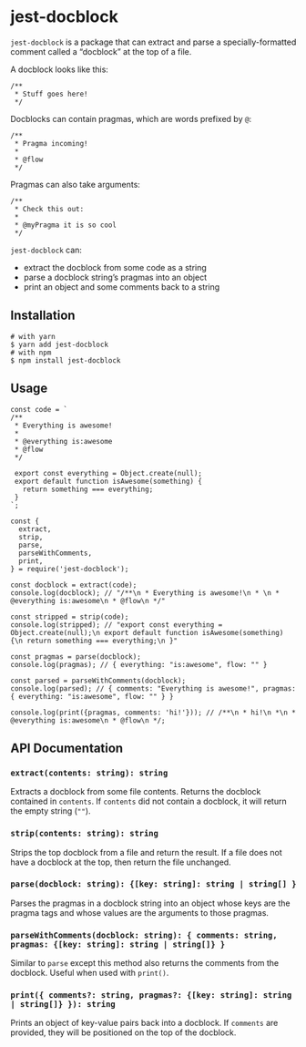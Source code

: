 # jest-docblock

`jest-docblock` is a package that can extract and parse a specially-formatted comment called a “docblock” at the top of a file.

A docblock looks like this:

    /**
     * Stuff goes here!
     */

Docblocks can contain pragmas, which are words prefixed by `@`:

    /**
     * Pragma incoming!
     *
     * @flow
     */

Pragmas can also take arguments:

    /**
     * Check this out:
     *
     * @myPragma it is so cool
     */

`jest-docblock` can:

- extract the docblock from some code as a string
- parse a docblock string’s pragmas into an object
- print an object and some comments back to a string

## Installation

    # with yarn
    $ yarn add jest-docblock
    # with npm
    $ npm install jest-docblock

## Usage

    const code = `
    /**
     * Everything is awesome!
     *
     * @everything is:awesome
     * @flow
     */

     export const everything = Object.create(null);
     export default function isAwesome(something) {
       return something === everything;
     }
    `;

    const {
      extract,
      strip,
      parse,
      parseWithComments,
      print,
    } = require('jest-docblock');

    const docblock = extract(code);
    console.log(docblock); // "/**\n * Everything is awesome!\n * \n * @everything is:awesome\n * @flow\n */"

    const stripped = strip(code);
    console.log(stripped); // "export const everything = Object.create(null);\n export default function isAwesome(something) {\n return something === everything;\n }"

    const pragmas = parse(docblock);
    console.log(pragmas); // { everything: "is:awesome", flow: "" }

    const parsed = parseWithComments(docblock);
    console.log(parsed); // { comments: "Everything is awesome!", pragmas: { everything: "is:awesome", flow: "" } }

    console.log(print({pragmas, comments: 'hi!'})); // /**\n * hi!\n *\n * @everything is:awesome\n * @flow\n */;

## API Documentation

### `extract(contents: string): string`

Extracts a docblock from some file contents. Returns the docblock contained in `contents`. If `contents` did not contain a docblock, it will return the empty string (`""`).

### `strip(contents: string): string`

Strips the top docblock from a file and return the result. If a file does not have a docblock at the top, then return the file unchanged.

### `parse(docblock: string): {[key: string]: string | string[] }`

Parses the pragmas in a docblock string into an object whose keys are the pragma tags and whose values are the arguments to those pragmas.

### `parseWithComments(docblock: string): { comments: string, pragmas: {[key: string]: string | string[]} }`

Similar to `parse` except this method also returns the comments from the docblock. Useful when used with `print()`.

### `print({ comments?: string, pragmas?: {[key: string]: string | string[]} }): string`

Prints an object of key-value pairs back into a docblock. If `comments` are provided, they will be positioned on the top of the docblock.
